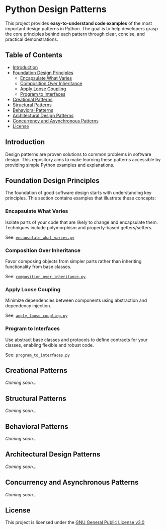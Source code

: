 # Python Design Patterns

This project provides **easy-to-understand code examples** of the most important design patterns in Python. The goal is to help developers grasp the core principles behind each pattern through clear, concise, and practical demonstrations.

## Table of Contents

- [Introduction](#introduction)
- [Foundation Design Principles](#foundation-design-principles)
  - [Encapsulate What Varies](#encapsulate-what-varies)
  - [Composition Over Inheritance](#composition-over-inheritance)
  - [Apply Loose Coupling](#apply-loose-coupling)
  - [Program to Interfaces](#program-to-interfaces)
- [Creational Patterns](#creational-patterns)
- [Structural Patterns](#structural-patterns)
- [Behavioral Patterns](#behavioral-patterns)
- [Architectural Design Patterns](#architectural-design-patterns)
- [Concurrency and Asynchronous Patterns](#concurrency-and-asynchronous-patterns)
- [License](#license)

## Introduction

Design patterns are proven solutions to common problems in software design. This repository aims to make learning these patterns accessible by providing simple Python examples and explanations.

## Foundation Design Principles

The foundation of good software design starts with understanding key principles. This section contains examples that illustrate these concepts:

### Encapsulate What Varies

Isolate parts of your code that are likely to change and encapsulate them. Techniques include polymorphism and property-based getters/setters.

See: [`encapsulate_what_varies.py`](Foundation-Design-Principles/encapsulate_what_varies.py)

### Composition Over Inheritance

Favor composing objects from simpler parts rather than inheriting functionality from base classes.

See: [`composition_over_inheritance.py`](Foundation-Design-Principles/composition_over_inheritance.py)

### Apply Loose Coupling

Minimize dependencies between components using abstraction and dependency injection.

See: [`apply_loose_coupling.py`](Foundation-Design-Principles/apply_loose_coupling.py)

### Program to Interfaces

Use abstract base classes and protocols to define contracts for your classes, enabling flexible and robust code.

See: [`program_to_interfaces.py`](Foundation-Design-Principles/program_to_interfaces.py)

## Creational Patterns

*Coming soon...*

## Structural Patterns

*Coming soon...*

## Behavioral Patterns

*Coming soon...*

## Architectural Design Patterns

*Coming soon...*

## Concurrency and Asynchronous Patterns

*Coming soon...*

## License

This project is licensed under the [GNU General Public License v3.0](LICENSE)